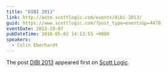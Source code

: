 ```yaml
---
title: "DIBI 2013"
link: http://ante.scottlogic.com/events/dibi-2013/
guid: https://www.scottlogic.com/?post_type=events&p=4478
eventDate: 2013-10-07
pubDateTime: 2018-05-02 14:13:55 +0000
speakers:
  - Colin Eberhardt
---
```


<p>The post <a rel="nofollow" href="http://ante.scottlogic.com/events/dibi-2013/">DIBI 2013</a> appeared first on <a rel="nofollow" href="http://ante.scottlogic.com">Scott Logic</a>.</p>